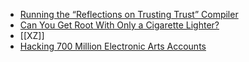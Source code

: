 - [Running the “Reflections on Trusting Trust” Compiler ](https://research.swtch.com/nih)
- [Can You Get Root With Only a Cigarette Lighter?](https://www.da.vidbuchanan.co.uk/blog/dram-emfi.html)
- [[XZ]]
- [Hacking 700 Million Electronic Arts Accounts](https://battleda.sh/blog/ea-account-takeover)

